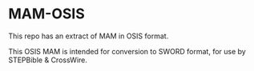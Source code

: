 # MAM-OSIS
This repo has an extract of MAM in OSIS format.

This OSIS MAM is intended for conversion to SWORD format, for use by STEPBible &amp; CrossWire.

